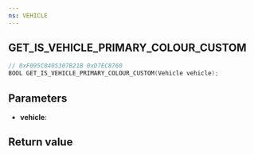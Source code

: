 ```yaml
---
ns: VEHICLE
---
```

## GET_IS_VEHICLE_PRIMARY_COLOUR_CUSTOM

```c
// 0xF095C0405307B21B 0xD7EC8760
BOOL GET_IS_VEHICLE_PRIMARY_COLOUR_CUSTOM(Vehicle vehicle);
```


## Parameters
* **vehicle**: 

## Return value
